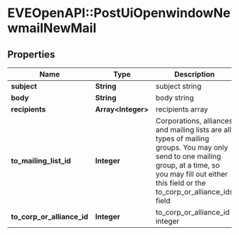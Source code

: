 # EVEOpenAPI::PostUiOpenwindowNewmailNewMail

## Properties
Name | Type | Description | Notes
------------ | ------------- | ------------- | -------------
**subject** | **String** | subject string | 
**body** | **String** | body string | 
**recipients** | **Array&lt;Integer&gt;** | recipients array | 
**to_mailing_list_id** | **Integer** | Corporations, alliances and mailing lists are all types of mailing groups. You may only send to one mailing group, at a time, so you may fill out either this field or the to_corp_or_alliance_ids field | [optional] 
**to_corp_or_alliance_id** | **Integer** | to_corp_or_alliance_id integer | [optional] 


